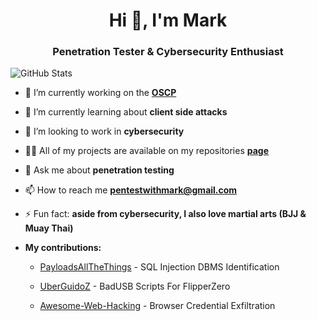 <h1 align="center">Hi 👋, I'm Mark</h1>
<h3 align="center">Penetration Tester & Cybersecurity Enthusiast</h3>


![GitHub Stats](https://github-readme-stats.vercel.app/api?username=markcyber&show_icons=true&theme=radical&hide_rank=true&show=prs_merged&hide_title=true&disable_animations=true&hide=issues&hide=prs)


- 🔭 I’m currently working on the [**OSCP**](https://www.offsec.com/courses/pen-200/)

- 🌱 I’m currently learning about **client side attacks**

- 👯 I’m looking to work in **cybersecurity**

- 👨‍💻 All of my projects are available on my repositories [**page**](https://github.com/MarkCyber?tab=repositories)

- 💬 Ask me about **penetration testing**

- 📫 How to reach me **pentestwithmark@gmail.com**

- ⚡ Fun fact: **aside from cybersecurity, I also love martial arts (BJJ & Muay Thai)**

- **My contributions:** 

   -    [PayloadsAllTheThings](https://github.com/swisskyrepo/PayloadsAllTheThings) - SQL Injection DBMS Identification

   -    [UberGuidoZ](https://github.com/UberGuidoZ/Flipper) - BadUSB Scripts For FlipperZero

   -    [Awesome-Web-Hacking](https://github.com/infoslack/awesome-web-hacking) - Browser Credential Exfiltration
    
<!--
**MarkCyber/MarkCyber** is a ✨ _special_ ✨ repository because its `README.md` (this file) appears on your GitHub profile.

Here are some ideas to get you started:

- 🔭 I’m currently working on ...
- 🌱 I’m currently learning ...
- 👯 I’m looking to collaborate on ...
- 🤔 I’m looking for help with ...
- 💬 Ask me about ...
- 📫 How to reach me: ...
- 😄 Pronouns: ...
- ⚡ Fun fact: ...
-->
